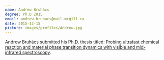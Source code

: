 ```yaml
---
name: Andrew Bruhács
degree: Ph.D 2015
email: andrew.bruhacs@mail.mcgill.ca
date: 2015-12-15
picture: images/profiles/Andrew.jpg
---
```


Andrew Bruhács submitted his Ph.D. thesis titled: [Probing ultrafast chemical reaction and material phase transition dynamics with visible and mid-infrared spectroscopy](http://digitool.library.mcgill.ca/R/-?func=dbin-jump-full&object_id=135489&silo_library=GEN01).